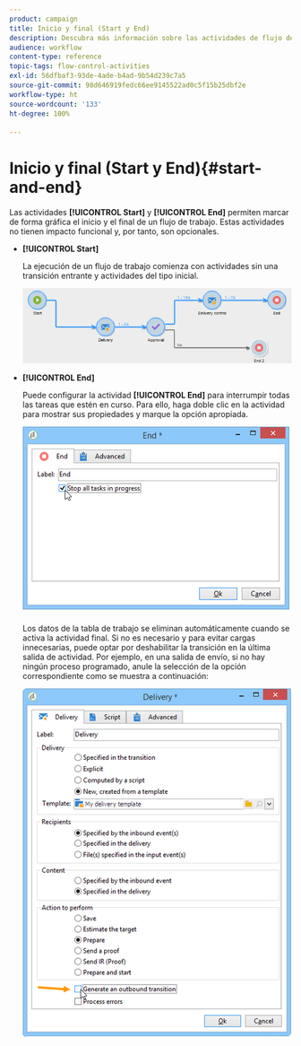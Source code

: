 ```yaml
---
product: campaign
title: Inicio y final (Start y End)
description: Descubra más información sobre las actividades de flujo de trabajo de Inicio y final (Start y End)
audience: workflow
content-type: reference
topic-tags: flow-control-activities
exl-id: 56dfbaf3-93de-4ade-b4ad-9b54d239c7a5
source-git-commit: 98d646919fedc66ee9145522ad0c5f15b25dbf2e
workflow-type: ht
source-wordcount: '133'
ht-degree: 100%

---
```


# Inicio y final (Start y End){#start-and-end}

Las actividades **[!UICONTROL Start]** y **[!UICONTROL End]** permiten marcar de forma gráfica el inicio y el final de un flujo de trabajo. Estas actividades no tienen impacto funcional y, por tanto, son opcionales.

* **[!UICONTROL Start]**

   La ejecución de un flujo de trabajo comienza con actividades sin una transición entrante y actividades del tipo inicial.

   ![](assets/s_user_segmentation_start_stop.png)

* **[!UICONTROL End]**

   Puede configurar la actividad **[!UICONTROL End]** para interrumpir todas las tareas que estén en curso. Para ello, haga doble clic en la actividad para mostrar sus propiedades y marque la opción apropiada.

   ![](assets/s_user_segmentation_end.png)

   Los datos de la tabla de trabajo se eliminan automáticamente cuando se activa la actividad final. Si no es necesario y para evitar cargas innecesarias, puede optar por deshabilitar la transición en la última salida de actividad. Por ejemplo, en una salida de envío, si no hay ningún proceso programado, anule la selección de la opción correspondiente como se muestra a continuación:

   ![](assets/s_advuser_delivery_option_no_output.png)
